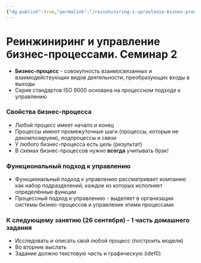 ```yaml
---
{"dg-publish":true,"permalink":"/reinzhiniring-i-upravlenie-biznes-proczessami-seminar-2/"}
---
```


# Реинжиниринг и управление бизнес-процессами. Семинар 2

- **Бизнес-процесс** - совокупность взаимосвязанных и взаимодействующих видов деятельности, преобразующих входы в выходы
- Серия стандартов ISO 9000 основана на _процессном_ подходе к управлению

### Свойства бизнес-процесса

- Любой процесс имеет начало и конец
- Процессы имеют промежуточные шаги (процессы, которые не декомпозируем), подпроцессы и связи
- У любого бизнес-процесса есть _цель_ (результат)
- В схемах бизнес-процессов нужно **всегда** учитывать брак!

### Функциональный подход к управлению

- Функциональный подход к управлению рассматривает компанию как набор подразделений, каждое из которых исполняет определённые функции
- Процессный подход к управлению - выделяет в организации системы бизнес-процессов и управление этими процессами

### К следующему занятию (26 сентября) - 1 часть домашнего задания

- Исследовать и описать свой любой процесс (построить модели)
- Во вторник выслать
- Задание должно текстовую часть и графическую (idef0)
